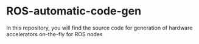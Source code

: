 # ROS-automatic-code-gen
In this repository, you will find the source code for generation of hardware accelerators on-the-fly for ROS nodes
